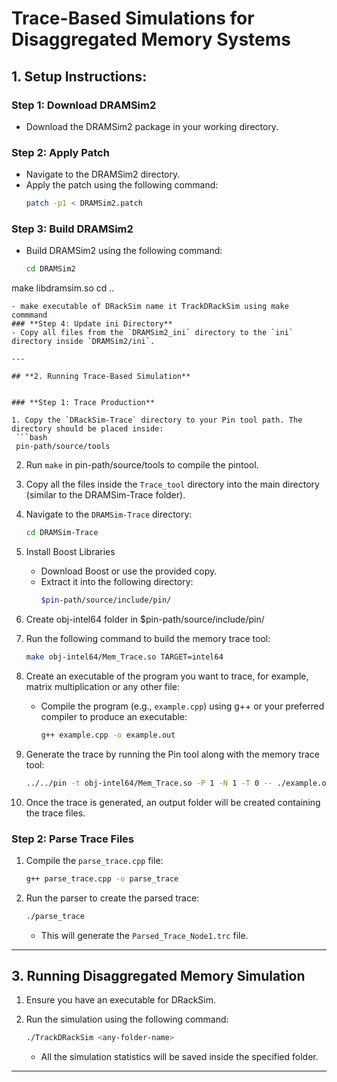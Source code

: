 
# **Trace-Based Simulations for Disaggregated Memory Systems**

## **1. Setup Instructions:**

### **Step 1: Download DRAMSim2**
- Download the DRAMSim2 package in your working directory.

### **Step 2: Apply Patch**
- Navigate to the DRAMSim2 directory.
- Apply the patch using the following command:
  ```bash
  patch -p1 < DRAMSim2.patch
  ```

### **Step 3: Build DRAMSim2**
- Build DRAMSim2 using the following command:
  ```bash
  cd DRAMSim2
make libdramsim.so
cd ..
  ```
- make executable of DRackSim name it TrackDRackSim using make commmand
### **Step 4: Update ini Directory**
- Copy all files from the `DRAMSim2_ini` directory to the `ini` directory inside `DRAMSim2/ini`.

---

## **2. Running Trace-Based Simulation**


### **Step 1: Trace Production**

1. Copy the `DRackSim-Trace` directory to your Pin tool path. The directory should be placed inside:
   ```bash
   pin-path/source/tools
   ```
2. Run `make` in pin-path/source/tools to compile the pintool.

3. Copy all the files inside the `Trace_tool` directory into the main directory (similar to the DRAMSim-Trace folder).

4. Navigate to the `DRAMSim-Trace` directory:
   ```bash
   cd DRAMSim-Trace
   ```
5. Install Boost Libraries
   - Download Boost or use the provided copy.
   - Extract it into the following directory:
     ```bash
     $pin-path/source/include/pin/
     ```
6. Create obj-intel64 folder in $pin-path/source/include/pin/

7. Run the following command to build the memory trace tool:
   ```bash
   make obj-intel64/Mem_Trace.so TARGET=intel64
   ```

8. Create an executable of the program you want to trace, for example, matrix multiplication or any other file:
   - Compile the program (e.g., `example.cpp`) using g++ or your preferred compiler to produce an executable:
     ```bash
     g++ example.cpp -o example.out
     ```

9. Generate the trace by running the Pin tool along with the memory trace tool:
   ```bash
   ../../pin -t obj-intel64/Mem_Trace.so -P 1 -N 1 -T 0 -- ./example.out
   ```

10. Once the trace is generated, an output folder will be created containing the trace files.

### **Step 2: Parse Trace Files**

1. Compile the `parse_trace.cpp` file:
   ```bash
   g++ parse_trace.cpp -o parse_trace
   ```

2. Run the parser to create the parsed trace:
   ```bash
   ./parse_trace
   ```

   - This will generate the `Parsed_Trace_Node1.trc` file.

---

## **3. Running Disaggregated Memory Simulation**

1. Ensure you have an executable for DRackSim.

2. Run the simulation using the following command:
   ```bash
   ./TrackDRackSim <any-folder-name>
   ```

   - All the simulation statistics will be saved inside the specified folder.

---
 
